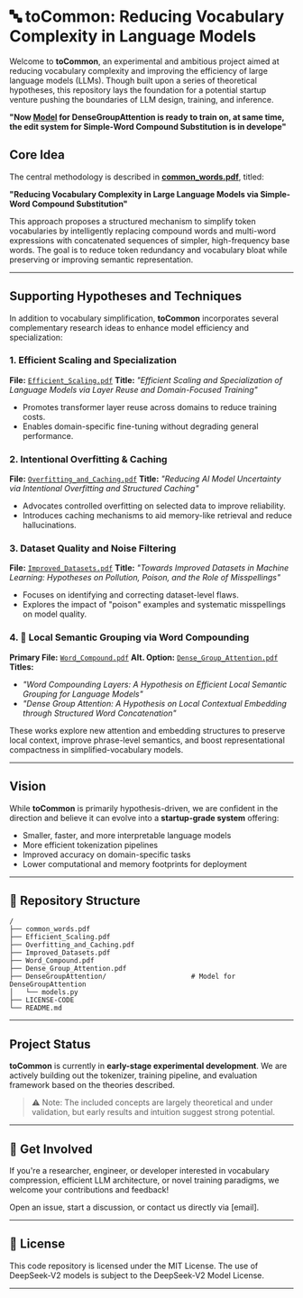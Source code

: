 # 🔤 toCommon: Reducing Vocabulary Complexity in Language Models

Welcome to **toCommon**, an experimental and ambitious project aimed at reducing vocabulary complexity and improving the efficiency of large language models (LLMs). Though built upon a series of theoretical hypotheses, this repository lays the foundation for a potential startup venture pushing the boundaries of LLM design, training, and inference.

**"Now [Model](/DenseGroupAttention/models.py) for DenseGroupAttention is ready to train on, at same time, the edit system for Simple-Word Compound Substitution is in develope"**

## Core Idea

The central methodology is described in [**common\_words.pdf**](./common_words.pdf), titled:

**"Reducing Vocabulary Complexity in Large Language Models via Simple-Word Compound Substitution"**

This approach proposes a structured mechanism to simplify token vocabularies by intelligently replacing compound words and multi-word expressions with concatenated sequences of simpler, high-frequency base words. The goal is to reduce token redundancy and vocabulary bloat while preserving or improving semantic representation.

---

## Supporting Hypotheses and Techniques

In addition to vocabulary simplification, **toCommon** incorporates several complementary research ideas to enhance model efficiency and specialization:

### 1. Efficient Scaling and Specialization

**File:** [`Efficient_Scaling.pdf`](./Efficient_Scaling.pdf)
**Title:** *"Efficient Scaling and Specialization of Language Models via Layer Reuse and Domain-Focused Training"*

* Promotes transformer layer reuse across domains to reduce training costs.
* Enables domain-specific fine-tuning without degrading general performance.

### 2. Intentional Overfitting & Caching

**File:** [`Overfitting_and_Caching.pdf`](./Overfitting_and_Caching.pdf)
**Title:** *"Reducing AI Model Uncertainty via Intentional Overfitting and Structured Caching"*

* Advocates controlled overfitting on selected data to improve reliability.
* Introduces caching mechanisms to aid memory-like retrieval and reduce hallucinations.

### 3. Dataset Quality and Noise Filtering

**File:** [`Improved_Datasets.pdf`](./Improved_Datasets.pdf)
**Title:** *"Towards Improved Datasets in Machine Learning: Hypotheses on Pollution, Poison, and the Role of Misspellings"*

* Focuses on identifying and correcting dataset-level flaws.
* Explores the impact of "poison" examples and systematic misspellings on model quality.

### 4. 🔗 Local Semantic Grouping via Word Compounding

**Primary File:** [`Word_Compound.pdf`](./Word_Compound.pdf)
**Alt. Option:** [`Dense_Group_Attention.pdf`](./Dense_Group_Attention.pdf)
**Titles:**

* *"Word Compounding Layers: A Hypothesis on Efficient Local Semantic Grouping for Language Models"*
* *"Dense Group Attention: A Hypothesis on Local Contextual Embedding through Structured Word Concatenation"*

These works explore new attention and embedding structures to preserve local context, improve phrase-level semantics, and boost representational compactness in simplified-vocabulary models.

---

## Vision

While **toCommon** is primarily hypothesis-driven, we are confident in the direction and believe it can evolve into a **startup-grade system** offering:

* Smaller, faster, and more interpretable language models
* More efficient tokenization pipelines
* Improved accuracy on domain-specific tasks
* Lower computational and memory footprints for deployment

---

## 📂 Repository Structure

```
/
├── common_words.pdf
├── Efficient_Scaling.pdf
├── Overfitting_and_Caching.pdf
├── Improved_Datasets.pdf
├── Word_Compound.pdf
├── Dense_Group_Attention.pdf
├── DenseGroupAttention/                     # Model for DenseGroupAttention
│   └── models.py
├── LICENSE-CODE
└── README.md
```

---

## Project Status

**toCommon** is currently in **early-stage experimental development**.
We are actively building out the tokenizer, training pipeline, and evaluation framework based on the theories described.

> ⚠️ Note: The included concepts are largely theoretical and under validation, but early results and intuition suggest strong potential.

---

## 💬 Get Involved

If you're a researcher, engineer, or developer interested in vocabulary compression, efficient LLM architecture, or novel training paradigms, we welcome your contributions and feedback!

Open an issue, start a discussion, or contact us directly via \[email].

---

## 📄 License

This code repository is licensed under the MIT License. The use of DeepSeek-V2 models is subject to the DeepSeek-V2 Model License.

---
